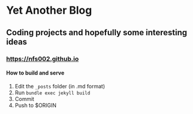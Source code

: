 # Yet Another Blog

## Coding projects and hopefully some interesting ideas

### https://nfs002.github.io

#### How to build and serve 
1. Edit the `_posts` folder (in .md format)
2. Run `bundle exec jekyll build`
3. Commit
4. Push to $ORIGIN